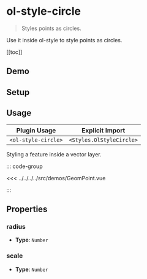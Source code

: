 # ol-style-circle

> Styles points as circles.

Use it inside ol-style to style points as circles.

[[toc]]

## Demo

<script setup>
import GeomPoint from "@demos/GeomPoint.vue"
</script>

<ClientOnly>
<GeomPoint/>
</ClientOnly>

## Setup

<!--@include: ../../styles.plugin.md-->

## Usage

| Plugin Usage        |     Explicit Import      |
| ------------------- | :----------------------: |
| `<ol-style-circle>` | `<Styles.OlStyleCircle>` |

Styling a feature inside a vector layer.

::: code-group

<<< ../../../../src/demos/GeomPoint.vue

:::

## Properties

### radius

- **Type**: `Number`

### scale

- **Type**: `Number`
